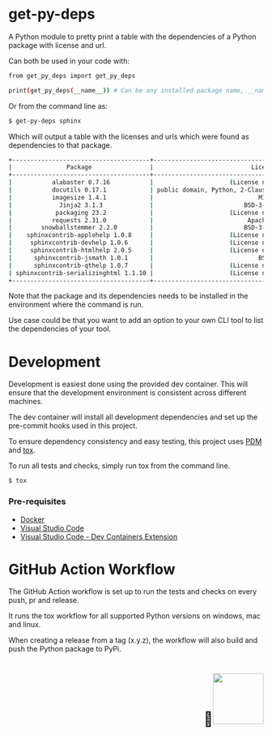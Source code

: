 # get-py-deps
A Python module to pretty print a table with the dependencies of a Python package with license and url.

Can both be used in your code with:

```bash
from get_py_deps import get_py_deps

print(get_py_deps(__name__)) # Can be any installed package name, __name__ contains the name of the current module (self)
```

Or from the command line as:

```bash
$ get-py-deps sphinx
```

Which will output a table with the licenses and urls which were found as dependencies to that package.

```bash
+--------------------------------------+--------------------------------------------------------------+-------------------------------------------+
|               Package                |                           License                            |                    Url                    |
+--------------------------------------+--------------------------------------------------------------+-------------------------------------------+
|           alabaster 0.7.16           |                     (License not found)                      |            (Homepage not found)           |
|           docutils 0.17.1            | public domain, Python, 2-Clause BSD, GPL 3 (see COPYING.txt) |      http://docutils.sourceforge.net/     |
|           imagesize 1.4.1            |                             MIT                              | https://github.com/shibukawa/imagesize_py |
|             Jinja2 3.1.3             |                         BSD-3-Clause                         |    https://palletsprojects.com/p/jinja/   |
|            packaging 23.2            |                     (License not found)                      |            (Homepage not found)           |
|           requests 2.31.0            |                          Apache 2.0                          |      https://requests.readthedocs.io      |
|        snowballstemmer 2.2.0         |                         BSD-3-Clause                         |  https://github.com/snowballstem/snowball |
|    sphinxcontrib-applehelp 1.0.8     |                     (License not found)                      |            (Homepage not found)           |
|     sphinxcontrib-devhelp 1.0.6      |                     (License not found)                      |            (Homepage not found)           |
|     sphinxcontrib-htmlhelp 2.0.5     |                     (License not found)                      |            (Homepage not found)           |
|      sphinxcontrib-jsmath 1.0.1      |                             BSD                              |           http://sphinx-doc.org/          |
|      sphinxcontrib-qthelp 1.0.7      |                     (License not found)                      |            (Homepage not found)           |
| sphinxcontrib-serializinghtml 1.1.10 |                     (License not found)                      |            (Homepage not found)           |
+--------------------------------------+--------------------------------------------------------------+-------------------------------------------+
```

Note that the package and its dependencies needs to be installed in the environment where the command is run.

Use case could be that you want to add an option to your own CLI tool to list the dependencies of your tool.

# Development

Development is easiest done using the provided dev container. This will ensure that the development environment is consistent across different machines.

The dev container will install all development dependencies and set up the pre-commit hooks used in this project.

To ensure dependency consistency and easy testing, this project uses [PDM](https://pdm-project.org/latest/) and [tox](https://tox.readthedocs.io/en/latest/).

To run all tests and checks, simply run tox from the command line.

```bash
$ tox
```

### Pre-requisites

- [Docker](https://www.docker.com/products/docker-desktop)
- [Visual Studio Code](https://code.visualstudio.com/)
- [Visual Studio Code - Dev Containers Extension](https://marketplace.visualstudio.com/items?itemName=ms-vscode-remote.remote-containers)

# GitHub Action Workflow

The GitHub Action workflow is set up to run the tests and checks on every push, pr and release.

It runs the tox workflow for all supported Python versions on windows, mac and linux.

When creating a release from a tag (x.y.z), the workflow will also build and push the Python package to PyPi.

<p>
  <h1 align="right"><b>🦆<img src="" alt="" width="100"></h1>
</p>
